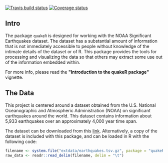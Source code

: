 
<!-- README.md is generated from README.Rmd. Please edit that file -->
[![Travis build status](https://travis-ci.org/vadimus202/quakeR.svg?branch=master)](https://travis-ci.org/vadimus202/quakeR) [![Coverage status](https://codecov.io/gh/vadimus202/quakeR/branch/master/graph/badge.svg)](https://codecov.io/github/vadimus202/quakeR?branch=master)

Intro
-----

The package `quakeR` is designed for working with the NOAA Significant Earthquakes dataset. The dataset has a substantial amount of information that is not immediately accessible to people without knowledge of the intimate details of the dataset or of R. This package provides the tools for processing and visualizing the data so that others may extract some use out of the information embedded within.

For more info, please read the **"Introduction to the quakeR package"** vignette.

The Data
--------

This project is centered around a dataset obtained from the U.S. National Oceanographic and Atmospheric Administration (NOAA) on significant earthquakes around the world. This dataset contains information about 5,933 earthquakes over an approximately 4,000 year time span.

The dataset can be downloaded from this [link](https://www.ngdc.noaa.gov/nndc/struts/form?t=101650&s=1&d=1). Alternatively, a copy of the dataset is included with this package, and can be loaded in R with the following code:

``` r
filename <- system.file("extdata/earthquakes.tsv.gz", package = "quakeR")
raw_data <- readr::read_delim(filename, delim = "\t")
```
